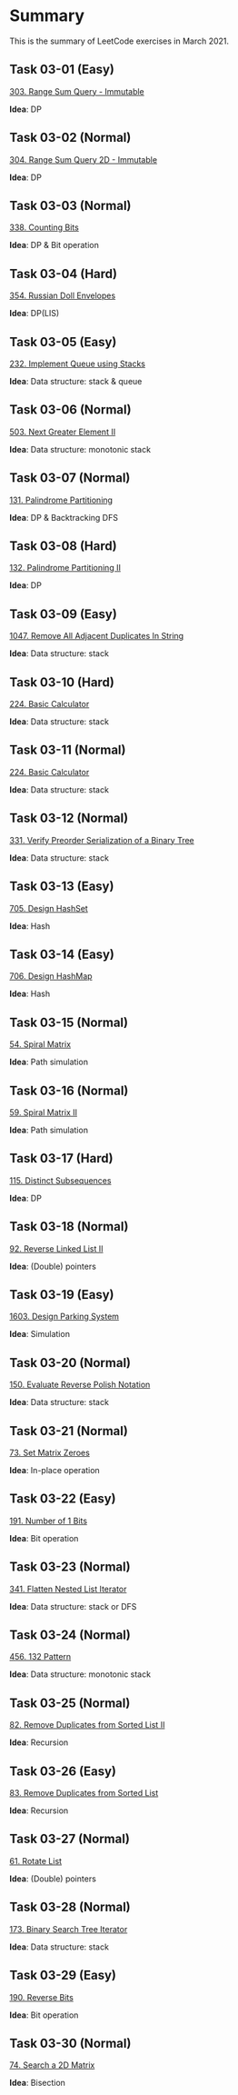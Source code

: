 # Summary

This is the summary of LeetCode exercises in March 2021.

## Task 03-01 (Easy)

[303. Range Sum Query - Immutable](https://leetcode-cn.com/problems/range-sum-query-immutable/)

**Idea**: DP

## Task 03-02 (Normal)

[304. Range Sum Query 2D - Immutable](https://leetcode-cn.com/problems/range-sum-query-2d-immutable/)

**Idea**: DP

## Task 03-03 (Normal)

[338. Counting Bits](https://leetcode-cn.com/problems/counting-bits/)

**Idea**: DP & Bit operation

## Task 03-04 (Hard)

[354. Russian Doll Envelopes](https://leetcode-cn.com/problems/russian-doll-envelopes/)

**Idea**: DP(LIS)


## Task 03-05 (Easy)

[232. Implement Queue using Stacks](https://leetcode-cn.com/problems/implement-queue-using-stacks/)

**Idea**: Data structure: stack & queue

## Task 03-06 (Normal)

[503. Next Greater Element II](https://leetcode-cn.com/problems/next-greater-element-ii/)

**Idea**: Data structure: monotonic stack

## Task 03-07 (Normal)

[131. Palindrome Partitioning](https://leetcode-cn.com/problems/palindrome-partitioning/)

**Idea**: DP & Backtracking DFS

## Task 03-08 (Hard)

[132. Palindrome Partitioning II](https://leetcode-cn.com/problems/palindrome-partitioning-ii/)

**Idea**: DP

## Task 03-09 (Easy)

[1047. Remove All Adjacent Duplicates In String](https://leetcode-cn.com/problems/remove-all-adjacent-duplicates-in-string/)

**Idea**: Data structure: stack

## Task  03-10 (Hard)

[224. Basic Calculator](https://leetcode-cn.com/problems/basic-calculator/)

**Idea**: Data structure: stack

## Task  03-11 (Normal)

[224. Basic Calculator](https://leetcode-cn.com/problems/basic-calculator/)

**Idea**: Data structure: stack

## Task  03-12 (Normal)

[331. Verify Preorder Serialization of a Binary Tree](https://leetcode-cn.com/problems/verify-preorder-serialization-of-a-binary-tree/)

**Idea**: Data structure: stack

## Task 03-13 (Easy)

[705. Design HashSet](https://leetcode-cn.com/problems/design-hashset/)

**Idea**: Hash

## Task 03-14 (Easy)

[706. Design HashMap](https://leetcode-cn.com/problems/design-hashmap/)

**Idea**: Hash

## Task 03-15 (Normal)

[54. Spiral Matrix](https://leetcode-cn.com/problems/spiral-matrix/)

**Idea**: Path simulation

## Task 03-16 (Normal)

[59. Spiral Matrix II](https://leetcode-cn.com/problems/spiral-matrix-ii/)

**Idea**: Path simulation

## Task 03-17 (Hard)

[115. Distinct Subsequences](https://leetcode-cn.com/problems/distinct-subsequences/)

**Idea**: DP

## Task 03-18 (Normal)

[92. Reverse Linked List II](https://leetcode-cn.com/problems/reverse-linked-list-ii/)

**Idea**: (Double) pointers

## Task 03-19 (Easy)

[1603. Design Parking System](https://leetcode-cn.com/problems/design-parking-system/)

**Idea**: Simulation

## Task 03-20 (Normal)

[150. Evaluate Reverse Polish Notation](https://leetcode-cn.com/problems/evaluate-reverse-polish-notation/)

**Idea**: Data structure: stack

## Task 03-21 (Normal)

[73. Set Matrix Zeroes](https://leetcode-cn.com/problems/set-matrix-zeroes/)

**Idea**: In-place operation

## Task 03-22 (Easy)

[191. Number of 1 Bits](https://leetcode-cn.com/problems/number-of-1-bits/)

**Idea**: Bit operation

## Task 03-23 (Normal)

[341. Flatten Nested List Iterator](https://leetcode-cn.com/problems/flatten-nested-list-iterator/)

**Idea**: Data structure: stack or DFS

## Task 03-24 (Normal)

[456. 132 Pattern](https://leetcode-cn.com/problems/132-pattern/)

**Idea**: Data structure: monotonic stack

## Task 03-25 (Normal)

[82. Remove Duplicates from Sorted List II](https://leetcode-cn.com/problems/remove-duplicates-from-sorted-list-ii/)

**Idea**: Recursion

## Task 03-26 (Easy)

[83. Remove Duplicates from Sorted List](https://leetcode-cn.com/problems/remove-duplicates-from-sorted-list/)

**Idea**: Recursion


## Task 03-27 (Normal)

[61. Rotate List](https://leetcode-cn.com/problems/rotate-list/)

**Idea**: (Double) pointers


## Task 03-28 (Normal)

[173. Binary Search Tree Iterator](https://leetcode-cn.com/problems/binary-search-tree-iterator/)

**Idea**: Data structure: stack

## Task 03-29 (Easy)

[190. Reverse Bits](https://leetcode-cn.com/problems/reverse-bits/)

**Idea**: Bit operation

## Task 03-30 (Normal)

[74. Search a 2D Matrix](https://leetcode-cn.com/problems/search-a-2d-matrix/)

**Idea**: Bisection
